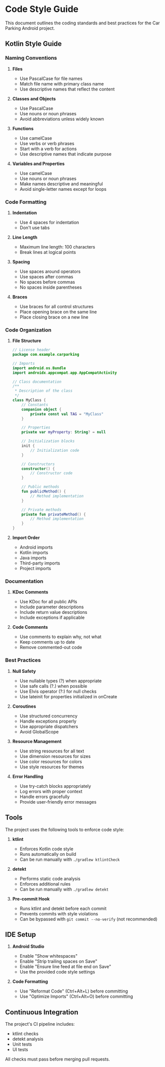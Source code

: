 # Code Style Guide

This document outlines the coding standards and best practices for the Car Parking Android project.

## Kotlin Style Guide

### Naming Conventions

1. **Files**
   - Use PascalCase for file names
   - Match file name with primary class name
   - Use descriptive names that reflect the content

2. **Classes and Objects**
   - Use PascalCase
   - Use nouns or noun phrases
   - Avoid abbreviations unless widely known

3. **Functions**
   - Use camelCase
   - Use verbs or verb phrases
   - Start with a verb for actions
   - Use descriptive names that indicate purpose

4. **Variables and Properties**
   - Use camelCase
   - Use nouns or noun phrases
   - Make names descriptive and meaningful
   - Avoid single-letter names except for loops

### Code Formatting

1. **Indentation**
   - Use 4 spaces for indentation
   - Don't use tabs

2. **Line Length**
   - Maximum line length: 100 characters
   - Break lines at logical points

3. **Spacing**
   - Use spaces around operators
   - Use spaces after commas
   - No spaces before commas
   - No spaces inside parentheses

4. **Braces**
   - Use braces for all control structures
   - Place opening brace on the same line
   - Place closing brace on a new line

### Code Organization

1. **File Structure**
   ```kotlin
   // License header
   package com.example.carparking

   // Imports
   import android.os.Bundle
   import androidx.appcompat.app.AppCompatActivity

   // Class documentation
   /**
    * Description of the class
    */
   class MyClass {
       // Constants
       companion object {
           private const val TAG = "MyClass"
       }

       // Properties
       private var myProperty: String? = null

       // Initialization blocks
       init {
           // Initialization code
       }

       // Constructors
       constructor() {
           // Constructor code
       }

       // Public methods
       fun publicMethod() {
           // Method implementation
       }

       // Private methods
       private fun privateMethod() {
           // Method implementation
       }
   }
   ```

2. **Import Order**
   - Android imports
   - Kotlin imports
   - Java imports
   - Third-party imports
   - Project imports

### Documentation

1. **KDoc Comments**
   - Use KDoc for all public APIs
   - Include parameter descriptions
   - Include return value descriptions
   - Include exceptions if applicable

2. **Code Comments**
   - Use comments to explain why, not what
   - Keep comments up to date
   - Remove commented-out code

### Best Practices

1. **Null Safety**
   - Use nullable types (?) when appropriate
   - Use safe calls (?.) when possible
   - Use Elvis operator (?:) for null checks
   - Use lateinit for properties initialized in onCreate

2. **Coroutines**
   - Use structured concurrency
   - Handle exceptions properly
   - Use appropriate dispatchers
   - Avoid GlobalScope

3. **Resource Management**
   - Use string resources for all text
   - Use dimension resources for sizes
   - Use color resources for colors
   - Use style resources for themes

4. **Error Handling**
   - Use try-catch blocks appropriately
   - Log errors with proper context
   - Handle errors gracefully
   - Provide user-friendly error messages

## Tools

The project uses the following tools to enforce code style:

1. **ktlint**
   - Enforces Kotlin code style
   - Runs automatically on build
   - Can be run manually with `./gradlew ktlintCheck`

2. **detekt**
   - Performs static code analysis
   - Enforces additional rules
   - Can be run manually with `./gradlew detekt`

3. **Pre-commit Hook**
   - Runs ktlint and detekt before each commit
   - Prevents commits with style violations
   - Can be bypassed with `git commit --no-verify` (not recommended)

## IDE Setup

1. **Android Studio**
   - Enable "Show whitespaces"
   - Enable "Strip trailing spaces on Save"
   - Enable "Ensure line feed at file end on Save"
   - Use the provided code style settings

2. **Code Formatting**
   - Use "Reformat Code" (Ctrl+Alt+L) before committing
   - Use "Optimize Imports" (Ctrl+Alt+O) before committing

## Continuous Integration

The project's CI pipeline includes:
- ktlint checks
- detekt analysis
- Unit tests
- UI tests

All checks must pass before merging pull requests. 